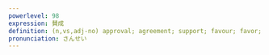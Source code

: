 ```yaml
---
powerlevel: 98
expression: 賛成
definition: (n,vs,adj-no) approval; agreement; support; favour; favor; (P)
pronunciation: さんせい
---
```

